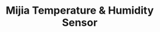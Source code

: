 ---
model: WSDCGQ01LM
vendor: Xiaomi
title: Mijia Temperature & Humidity Sensor
category: sensor
supports: temperature, humidity, batterylow
image: /assets/images/devices/WSDCGQ01LM.jpg
zigbeemodel: ['lumi.sens', 'lumi.sensor_ht']
compatible: [z2m,z4d,deconz,iob,zha]
mlink: https://item.mi.com/product/5009.html
link: https://www.banggood.com/Original-Xiaomi-Mijia-Smart-Home-Temperature-and-Humidity-Sensor-Thermometer-Sensor-p-1046061.html
link2: https://www.aliexpress.com/item/32825625925.html
link3: https://www.alibaba.com/product-detail/Hotsales-smart-home-zigbee-temperature-humidity_60849898447.html
---